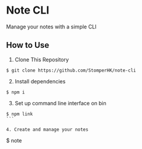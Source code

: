 # Note CLI

Manage your notes with a simple CLI

## How to Use

1. Clone This Repository
```
$ git clone https://github.com/StomperHK/note-cli
```

2. Install dependencies
```
$ npm i
```

3. Set up command line interface on bin
````
$ npm link
```

4. Create and manage your notes
````
$ note
```
